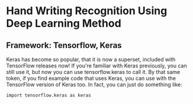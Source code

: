 # Hand Writing Recognition Using Deep Learning Method
## Framework: Tensorflow, Keras

Keras has become so popular, that it is now a superset, included with TensorFlow releases now! If you're familiar with Keras previously, you can still use it, but now you can use tensorflow.keras to call it. By that same token, if you find example code that uses Keras, you can use with the TensorFlow version of Keras too. In fact, you can just do something like:
```
import tensorflow.keras as keras
```
